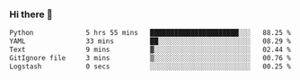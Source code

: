 ### Hi there 👋

<!--START_SECTION:waka-->

```txt
Python             5 hrs 55 mins   ██████████████████████░░░   88.25 %
YAML               33 mins         ██░░░░░░░░░░░░░░░░░░░░░░░   08.29 %
Text               9 mins          ▓░░░░░░░░░░░░░░░░░░░░░░░░   02.44 %
GitIgnore file     3 mins          ▒░░░░░░░░░░░░░░░░░░░░░░░░   00.76 %
Logstash           0 secs          ░░░░░░░░░░░░░░░░░░░░░░░░░   00.25 %
```

<!--END_SECTION:waka-->

<!--
**Jonas-VanHaeken/Jonas-VanHaeken** is a ✨ _special_ ✨ repository because its `README.md` (this file) appears on your GitHub profile.

Here are some ideas to get you started:

- 🔭 I’m currently working on ...
- 🌱 I’m currently learning ...
- 👯 I’m looking to collaborate on ...
- 🤔 I’m looking for help with ...
- 💬 Ask me about ...
- 📫 How to reach me: ...
- 😄 Pronouns: ...
- ⚡ Fun fact: ...
-->
